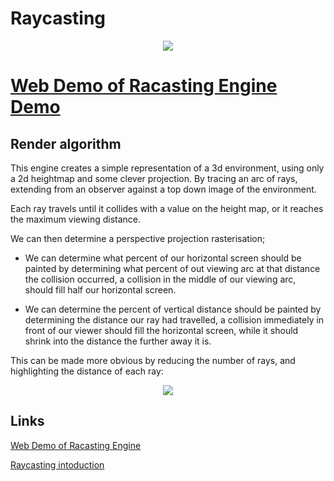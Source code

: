 # Raycasting

<p align="center">
  <img src="https://user-images.githubusercontent.com/26315668/213901184-4b2475b5-e7f1-455f-a0b9-bb136c54a687.gif">
</p>

# **[Web Demo of Racasting Engine Demo][project demo]**


## Render algorithm
This engine creates a simple representation of a 3d environment, using only a 2d heightmap and some clever projection.
By tracing an arc of rays, extending from an observer against a top down image of the environment.

Each ray travels until it collides with a value on the height map, or it reaches the maximum viewing distance.

We can then determine a perspective projection rasterisation;
- We can determine what percent of our horizontal screen should be painted
  by determining what percent of out viewing arc at that distance the collision occurred,
  a collision in the middle of our viewing arc, should fill half our horizontal screen.

- We can determine the percent of vertical distance should be painted
  by determining the distance our ray had travelled, 
  a collision immediately in front of our viewer should fill the horizontal screen, 
  while it should shrink into the distance the further away it is.
  
This can be made more obvious by reducing the number of rays, and highlighting the distance of each ray:

<p align="center">
  <img src="https://user-images.githubusercontent.com/26315668/213901657-222acb0a-6dac-4998-a76f-387eaab68450.PNG">
</p>


## Links
[Web Demo of Racasting Engine][project demo]

[Raycasting intoduction](https://en.wikipedia.org/wiki/Ray_casting)

[project demo]: https://bencargs.github.io/Raycasting/
